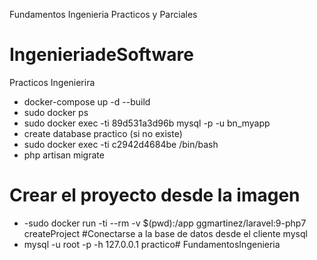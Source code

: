 Fundamentos Ingenieria
Practicos y Parciales
# IngenieriadeSoftware
Practicos Ingenierira
- docker-compose up -d --build
- sudo docker ps 
- sudo docker exec -ti  89d531a3d96b mysql -p -u bn_myapp
- create database practico (si no existe)
- sudo docker exec  -ti c2942d4684be  /bin/bash 
- php artisan migrate
# Crear el proyecto desde la imagen
- -sudo docker run -ti --rm -v $(pwd):/app ggmartinez/laravel:9-php7 createProject
#Conectarse a la base de datos desde el cliente mysql
- mysql -u root -p  -h 127.0.0.1 practico# FundamentosIngenieria
